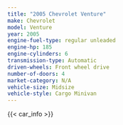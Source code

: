 ```yaml
---
title: "2005 Chevrolet Venture"
make: Chevrolet
model: Venture
year: 2005
engine-fuel-type: regular unleaded
engine-hp: 185
engine-cylinders: 6
transmission-type: Automatic
driven-wheels: Front wheel drive
number-of-doors: 4
market-category: N/A
vehicle-size: Midsize
vehicle-style: Cargo Minivan
---
```


{{< car_info >}}
